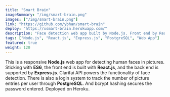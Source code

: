 ```yaml
---
title: "Smart Brain"
imageSummary: "/img/smart-brain.png"
images: ["/img/smart-brain.png"]
link: "https://github.com/ybhan/smart-brain"
deploy: "https://xsmart-brain.herokuapp.com/"
description: "Face detection web app built by Node.js. Front end by React.js. Back end by Express.js. Utilize Clarifai API. Login system by PostgreSQL. bcrypt hashing for password security."
tags: ["Node.js", "React.js", "Express.js", "PostgreSQL", "Web App"]
featured: true
weight: 120
---
```


This is a responsive **Node.js** web app for detecting human faces in pictures. Sticking with **ES6**, the front end is built with **React.js**, and the back end is supported by **Express.js**. Clarifai API powers the functionality of face detection. There is also a login system to track the number of picture entries per user through **PostgreSQL**. And bcrypt hashing secures the password entered. Deployed on Heroku.
